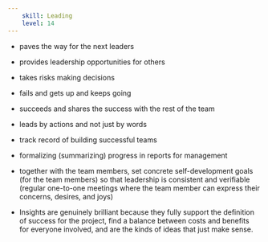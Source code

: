 ```yaml
---
    skill: Leading
    level: 14
---
```

- paves the way for the next leaders
- provides leadership opportunities for others
- takes risks making decisions
- fails and gets up and keeps going
- succeeds and shares the success with the rest of the team
- leads by actions and not just by words

- track record of building successful teams
- formalizing (summarizing) progress in reports for management
- together with the team members, set concrete self-development goals (for the team members) so that leadership is consistent and verifiable (regular one-to-one meetings where the team member can express their concerns, desires, and joys)
- Insights are genuinely brilliant because they fully support the definition of success for the project, find a balance between costs and benefits for everyone involved, and are the kinds of ideas that just make sense.
